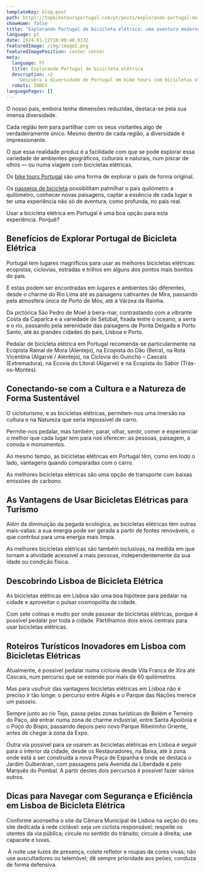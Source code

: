 ```yaml
---
templateKey: blog-post
path: https://topbiketoursportugal.com/pt/posts/explorando-portugal-de-bicicleta-eletrica-uma-aventura-moderna//
showHome: false
title: "Explorando Portugal de bicicleta elétrica: uma aventura moderna"
language: pt
date: 2024-01-12T10:09:40.813Z
featuredImage: /img/image2.png
featuredImagePosition: center center
meta:
  language: PT
  title: Explorando Portugal de bicicleta elétrica
  description: >2
     Descubra a diversidade de Portugal em bike tours com bicicletas elétricas. Conecte-se com cultura e natureza de forma sustentável. Explore Lisboa de bicicleta elétrica.
  robots: INDEX
languagePages: []
---
```

O nosso país, embora tenha dimensões reduzidas, destaca-se pela sua imensa diversidade. 

Cada região tem para partilhar com os seus visitantes algo de verdadeiramente único. Mesmo dentro de cada região, a diversidade é impressionante. 

O que essa realidade produz é a facilidade com que se pode explorar essa variedade de ambientes geográficos, culturais e naturais, num piscar de olhos — ou numa viagem com bicicletas elétricas. 

Os [bike tours Portugal](https://topbiketoursportugal.com/) são uma forma de explorar o país de forma original. 

Os [passeios de bicicleta](https://topbiketoursportugal.com/) possibilitam palmilhar o país quilómetro a quilómetro, conhecer novas paisagens, captar a essência de cada lugar e ter uma experiência não só de aventura, como profunda, no país real. 

Usar a bicicleta elétrica em Portugal é uma boa opção para esta experiência. Porquê?



## Benefícios de Explorar Portugal de Bicicleta Elétrica

Portugal tem lugares magníficos para usar as melhores bicicletas elétricas: ecopistas, ciclovias, estradas e trilhos em alguns dos pontos mais bonitos do país. 

E estas podem ser encontradas em lugares e ambientes tão diferentes, desde o charme do Rio Lima até as paisagens cativantes de Mira, passando pela atmosfera única de Porto de Mós, até à Várzea da Rainha. 

Da pictórica São Pedro de Moel à beira-mar, contrastando com a vibrante Costa da Caparica e a variedade de Setúbal, fixada entre o oceano, a serra e o rio, passando pela serenidade das paisagens de Ponta Delgada e Porto Santo, até às grandes cidades do país, Lisboa e Porto. 

Pedalar de bicicleta elétrica em Portugal recomenda-se particularmente na Ecopista Ramal de Mora (Alentejo), na Ecopista do Dão (Beira), na Rota Vicentina (Algarve / Alentejo), na Ciclovia do Guincho – Cascais (Extremadura), na Ecovia do Litoral (Algarve) e na Ecopista do Sabor (Trás-os-Montes).



## Conectando-se com a Cultura e a Natureza de Forma Sustentável

O cicloturismo, e as bicicletas elétricas, permitem-nos uma imersão na cultura e na Natureza que seria impossível de carro. 

Permite-nos pedalar, mas também, parar, olhar, sentir, comer e experienciar o melhor que cada lugar tem para nos oferecer: as pessoas, paisagem, a comida e monumentos. 

Ao mesmo tempo, as bicicletas elétricas em Portugal têm, como em todo o lado, vantagens quando comparadas com o carro. 

As melhores bicicletas elétricas são uma opção de transporte com baixas emissões de carbono. 



## As Vantagens de Usar Bicicletas Elétricas para Turismo

Além da diminuição da pegada ecológica, as bicicletas elétricas têm outras mais-valias: a sua energia pode ser gerada a partir de fontes renováveis, o que contribui para uma energia mais limpa. 

As melhores bicicletas elétricas são também inclusivas, na medida em que tornam a atividade acessível a mais pessoas, independentemente da sua idade ou condição física. 



## Descobrindo Lisboa de Bicicleta Elétrica

As bicicletas elétricas em Lisboa são uma boa hipótese para pedalar na cidade e aproveitar o pulsar cosmopolita da cidade. 

Com sete colinas e muito por onde passear de bicicletas elétricas, porque é possível pedalar por toda a cidade. Partilhamos dois eixos centrais para usar bicicletas elétricas. 



## Roteiros Turísticos Inovadores em Lisboa com Bicicletas Elétricas

Atualmente, é possível pedalar numa ciclovia desde Vila Franca de Xira até Cascais, num percurso que se estende por mais de 60 quilómetros. 

Mas para usufruir das vantagens bicicletas elétricas em Lisboa não é preciso ir tão longe: o percurso entre Algés e o Parque das Nações merece um passeio. 

Sempre junto ao rio Tejo, passa pelas zonas turísticas de Belém e Terreiro do Paço, até entrar numa zona de charme industrial, entre Santa Apolónia e o Poço do Bispo, passando depois pelo novo Parque Ribeirinho Oriente, antes de chegar à zona da Expo.

Outra via possível para se usarem as bicicletas elétricas em Lisboa é seguir para o interior da cidade, desde os Restauradores, na Baixa, até à zona onde está a ser construída a nova Praça de Espanha e onde se destaca o Jardim Gulbenkian, com passagens pela Avenida da Liberdade e pelo Marquês do Pombal. A partir destes dois percursos é possível fazer vários outros. 



## Dicas para Navegar com Segurança e Eficiência em Lisboa de Bicicleta Elétrica

Conforme aconselha o site da Câmara Municipal de Lisboa na seção do seu site dedicada à rede ciclável: seja um ciclista responsável; respeite os utentes da via pública; circule no sentido do trânsito; circule à direita; use capacete e luvas.

 À noite use luzes de presença, colete refletor e roupas de cores vivas; não use auscultadores ou telemóvel; dê sempre prioridade aos peões; conduza de forma defensiva.